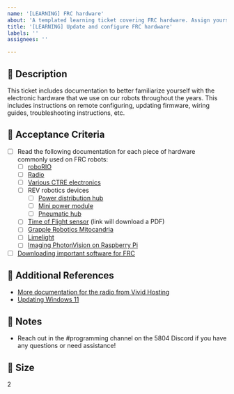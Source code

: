 ```yaml
---
name: '[LEARNING] FRC hardware'
about: 'A templated learning ticket covering FRC hardware. Assign yourself to the task and complete it by following the instructions.'
title: '[LEARNING] Update and configure FRC hardware'
labels: ''
assignees: ''

---
```


## 🎯 Description 
This ticket includes documentation to better familiarize yourself with the electronic hardware that we use on our robots throughout the years. This includes instructions on remote configuring, updating firmware, wiring guides, troubleshooting instructions, etc.

## 📂 Acceptance Criteria
- [ ] Read the following documentation for each piece of hardware commonly used on FRC robots:
  - [ ] [roboRIO](https://docs.wpilib.org/en/stable/docs/zero-to-robot/step-3/roborio2-imaging.html)
  - [ ] [Radio](https://docs.wpilib.org/en/stable/docs/zero-to-robot/step-3/radio-programming.html)
  - [ ] [Various CTRE electronics](https://v6.docs.ctr-electronics.com/en/stable/docs/hardware-reference/index.html)
  - [ ] REV robotics devices
    - [ ] [Power distribution hub](https://docs.revrobotics.com/ion-control/pdh/overview)
    - [ ] [Mini power module](https://docs.revrobotics.com/ion-control/mpm/overview)
    - [ ] [Pneumatic hub](https://docs.revrobotics.com/ion-control/ph/overview)
  - [ ] [Time of Flight sensor](https://www.playingwithfusion.com/include/getfile.php?fileid=7091&srsltid=AfmBOooIIeTzTtwJid2AxmcDHiQf_0zsE9ImrgU9belBfafC95S-mAe9) (link will download a PDF)
  - [ ] [Grapple Robotics Mitocandria](https://docs.thethriftybot.com/mitocandria)
  - [ ] [Limelight](https://docs.limelightvision.io/docs/docs-limelight/apis/ftc-programming)
  - [ ] [Imaging PhotonVision on Raspberry Pi](https://docs.photonvision.org/en/latest/docs/quick-start/quick-install.html)
- [ ] [Downloading important software for FRC](http://docs.wpilib.org/en/stable/docs/zero-to-robot/step-2/frc-game-tools.html)

## 🔗 Additional References
- [More documentation for the radio from Vivid Hosting](https://frc-radio.vivid-hosting.net/)
- [Updating Windows 11](https://support.microsoft.com/en-us/windows/install-windows-updates-3c5ae7fc-9fb6-9af1-1984-b5e0412c556a)

## 📓 Notes
- Reach out in the #programming channel on the 5804 Discord if you have any questions or need assistance!

## 🎈 Size
2
